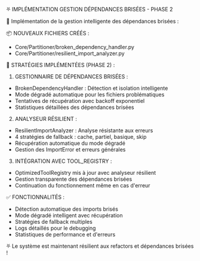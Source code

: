 ⛧ IMPLÉMENTATION GESTION DÉPENDANCES BRISÉES - PHASE 2

🔧 Implémentation de la gestion intelligente des dépendances brisées :

📦 NOUVEAUX FICHIERS CRÉÉS :
- Core/Partitioner/broken_dependency_handler.py
- Core/Partitioner/resilient_import_analyzer.py

🎯 STRATÉGIES IMPLÉMENTÉES (PHASE 2) :

1. GESTIONNAIRE DE DÉPENDANCES BRISÉES :
- BrokenDependencyHandler : Détection et isolation intelligente
- Mode dégradé automatique pour les fichiers problématiques
- Tentatives de récupération avec backoff exponentiel
- Statistiques détaillées des dépendances brisées

2. ANALYSEUR RÉSILIENT :
- ResilientImportAnalyzer : Analyse résistante aux erreurs
- 4 stratégies de fallback : cache, partiel, basique, skip
- Récupération automatique du mode dégradé
- Gestion des ImportError et erreurs générales

3. INTÉGRATION AVEC TOOL_REGISTRY :
- OptimizedToolRegistry mis à jour avec analyseur résilient
- Gestion transparente des dépendances brisées
- Continuation du fonctionnement même en cas d'erreur

✅ FONCTIONNALITÉS :
- Détection automatique des imports brisés
- Mode dégradé intelligent avec récupération
- Stratégies de fallback multiples
- Logs détaillés pour le debugging
- Statistiques de performance et d'erreurs

⛧ Le système est maintenant résilient aux refactors et dépendances brisées ! 